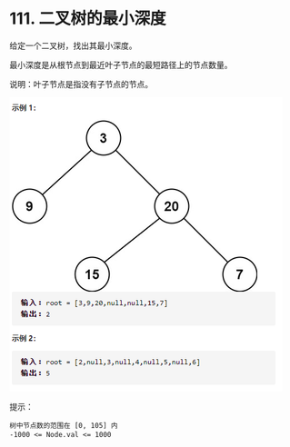 # 111. 二叉树的最小深度

给定一个二叉树，找出其最小深度。

最小深度是从根节点到最近叶子节点的最短路径上的节点数量。

说明：叶子节点是指没有子节点的节点。

![示例](./images/111.二叉树的最小深度.png)

提示：

    树中节点数的范围在 [0, 105] 内
    -1000 <= Node.val <= 1000

